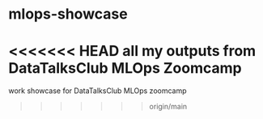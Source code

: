 # mlops-showcase
<<<<<<< HEAD
all my outputs from DataTalksClub MLOps Zoomcamp
=======
work showcase for DataTalksClub MLOps zoomcamp 
>>>>>>> origin/main
